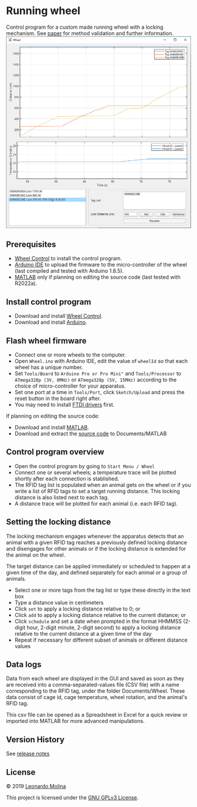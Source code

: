 # Running wheel
Control program for a custom made running wheel with a locking mechanism.
See [paper](https://www.sciencedirect.com/science/article/pii/S0165027019303395) for method validation and further information.
![Running Wheel - GUI](etc/running-wheel-ui.png)

## Prerequisites
* [Wheel Control][Installer] to install the control program.
* [Arduino IDE][Arduino] to upload the firmware to the micro-controller of the wheel (last compiled and tested with Arduino 1.8.5).
* [MATLAB][MATLAB] only if planning on editing the source code (last tested with R2022a).

## Install control program
* Download and install [Wheel Control][Installer].
* Download and install [Arduino][Arduino].

## Flash wheel firmware
* Connect one or more wheels to the computer.
* Open `Wheel.ino` with Arduino IDE, edit the value of `wheelId` so that each wheel has a unique number.
* Set `Tools/Board` to `Arduino Pro or Pro Mini"` and `Tools/Processor` to `ATmega328p (3V, 8MHz)` or `ATmega328p (5V, 15MHz)` according to the choice of micro-controller for your apparatus.
* Set one port at a time in `Tools/Port`, click `Sketch/Upload` and press the reset button in the board right after.
* You may need to install [FTDI drivers](https://learn.sparkfun.com/tutorials/how-to-install-ftdi-drivers/all) first.

If planning on editing the source code:
* Download and install [MATLAB][MATLAB].
* Download and extract the [source code][Source Code] to Documents/MATLAB

## Control program overview
* Open the control program by going to `Start Menu / Wheel`
* Connect one or several wheels; a temperature trace will be plotted shortly after each connection is stablished.
* The RFID tag list is populated when an animal gets on the wheel or if you write a list of RFID tags to set a target running distance. This locking distance is also listed next to each tag.
* A distance trace will be plotted for each animal (i.e. each RFID tag).

## Setting the locking distance
The locking mechanism engages whenever the apparatus detects that an animal with a given RFID tag reaches a previously defined locking distance and disengages for other animals or if the locking distance is extended for the animal on the wheel.

The target distance can be applied immediately or scheduled to happen at a given time of the day, and defined separately for each animal or a group of animals.

* Select one or more tags from the tag list or type these directly in the text box
* Type a distance value in centimeters
* Click `set` to apply a locking distance relative to 0; or
* Click `add` to apply a locking distance relative to the current distance; or
* Click `schedule` and set a date when prompted in the format HHMMSS (2-digit hour, 2-digit minute, 2-digit second) to apply a locking distance relative to the current distance at a given time of the day
* Repeat if necessary for different subset of animals or different distance values

## Data logs
Data from each wheel are displayed in the GUI and saved as soon as they are received into a comma-separated-values file (CSV file) with a name corresponding to the RFID tag, under the folder Documents/Wheel. These data consist of cage id, cage temperature, wheel rotation, and the animal's RFID tag.

This csv file can be opened as a Spreadsheet in Excel for a quick review or imported into MATLAB for more advanced manipulations.

## Version History
See [release notes][Release Notes]

## License
© 2019 [Leonardo Molina][Leonardo Molina]

This project is licensed under the [GNU GPLv3 License][License].

[Leonardo Molina]: https://github.com/leomol
[Arduino]: https://www.arduino.cc/en/Main/Software
[Installer]: bin/wheel-installer.exe
[MATLAB]: https://www.mathworks.com/downloads/
[License]: LICENSE.md
[Source Code]: https://github.com/leomol/running-wheel/archive/master.zip
[Release Notes]: CHANGELOG.md

